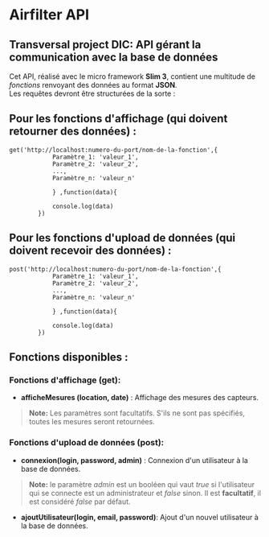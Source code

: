 # Airfilter API
Transversal project DIC: API gérant la communication avec la base de données  
------------------------------------------------------------------
Cet API, réalisé avec le micro framework  __Slim 3__, contient une multitude de *fonctions* renvoyant des données au format __JSON__.  
Les requêtes devront être structurées de la sorte :  
## Pour les fonctions d'affichage (qui doivent retourner des données) :  

	get('http://localhost:numero-du-port/nom-de-la-fonction',{  
                Paramètre_1: 'valeur_1',  
                Paramètre_2: 'valeur_2',  
                ...,  
                Paramètre_n: 'valeur_n'  
                
                } ,function(data){  
                
                console.log(data)  
            })  
  
## Pour les fonctions d'upload de données (qui doivent recevoir des données) :  

	post('http://localhost:numero-du-port/nom-de-la-fonction',{
                Paramètre_1: 'valeur_1',
                Paramètre_2: 'valeur_2',
                ...,
                Paramètre_n: 'valeur_n'
                
                } ,function(data){
                
                console.log(data)
            })
  
  
## Fonctions disponibles :  
### Fonctions d'affichage (get):  
* __afficheMesures (location, date)__ : Affichage des mesures des capteurs.  
> __Note:__ Les paramètres sont facultatifs. S'ils ne sont pas spécifiés, toutes les mesures seront retournées.  


### Fonctions d'upload de données (post):  
* __connexion(login, password, admin)__ : Connexion d'un utilisateur à la base de données.  
> __Note:__ le paramètre *admin* est un booléen qui vaut *true* si l'utilisateur qui se connecte est un administrateur et *false* sinon. Il est __facultatif__, il est considéré *false* par défaut.   
* __ajoutUtilisateur(login, email, password)__: Ajout d'un nouvel utilisateur à la base de données.  




